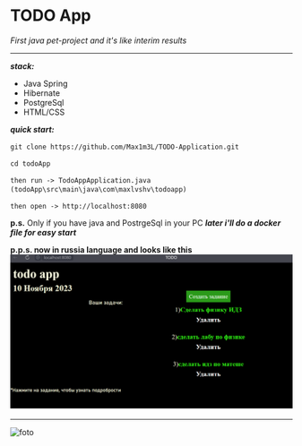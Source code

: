 # TODO App
*First java pet-project and it's like interim results*
______
***stack:***
+ Java Spring
+ Hibernate
+ PostgreSql
+ HTML/CSS

***quick start:***
```shell
git clone https://github.com/Max1m3L/TODO-Application.git
```
```shell
cd todoApp
```
```
then run -> TodoAppApplication.java
(todoApp\src\main\java\com\maxlvshv\todoapp)
```
```
then open -> http://localhost:8080
```
****p.s.**** Only if you have java and PostrgeSql in your PC
***later i'll do a docker file for easy start***

****p.p.s. now in russia language and looks like this****
![site](img/siteView.png)
___________
![foto](https://yt3.googleusercontent.com/MIvd5z3swDFORzaUtTGfFlWVULPoO5ovsn1SM4OYx0NlYCI7f82ovKk3ODLoQV8dU6Hkvb8-Fw=s900-c-k-c0x00ffffff-no-rj)

